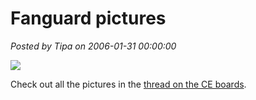 # Fanguard pictures

*Posted by Tipa on 2006-01-31 00:00:00*

![](../fanguard/dsc01101.jpg)

Check out all the pictures in the [thread on the CE boards](http://www.crimsoneternity.com/yabbse/index.php?topic=18853.0).

